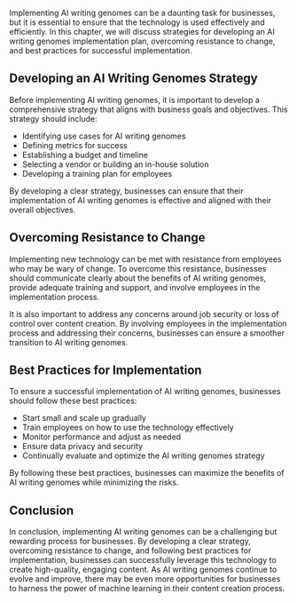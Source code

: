 
Implementing AI writing genomes can be a daunting task for businesses, but it is essential to ensure that the technology is used effectively and efficiently. In this chapter, we will discuss strategies for developing an AI writing genomes implementation plan, overcoming resistance to change, and best practices for successful implementation.

Developing an AI Writing Genomes Strategy
-----------------------------------------

Before implementing AI writing genomes, it is important to develop a comprehensive strategy that aligns with business goals and objectives. This strategy should include:

* Identifying use cases for AI writing genomes
* Defining metrics for success
* Establishing a budget and timeline
* Selecting a vendor or building an in-house solution
* Developing a training plan for employees

By developing a clear strategy, businesses can ensure that their implementation of AI writing genomes is effective and aligned with their overall objectives.

Overcoming Resistance to Change
-------------------------------

Implementing new technology can be met with resistance from employees who may be wary of change. To overcome this resistance, businesses should communicate clearly about the benefits of AI writing genomes, provide adequate training and support, and involve employees in the implementation process.

It is also important to address any concerns around job security or loss of control over content creation. By involving employees in the implementation process and addressing their concerns, businesses can ensure a smoother transition to AI writing genomes.

Best Practices for Implementation
---------------------------------

To ensure a successful implementation of AI writing genomes, businesses should follow these best practices:

* Start small and scale up gradually
* Train employees on how to use the technology effectively
* Monitor performance and adjust as needed
* Ensure data privacy and security
* Continually evaluate and optimize the AI writing genomes strategy

By following these best practices, businesses can maximize the benefits of AI writing genomes while minimizing the risks.

Conclusion
----------

In conclusion, implementing AI writing genomes can be a challenging but rewarding process for businesses. By developing a clear strategy, overcoming resistance to change, and following best practices for implementation, businesses can successfully leverage this technology to create high-quality, engaging content. As AI writing genomes continue to evolve and improve, there may be even more opportunities for businesses to harness the power of machine learning in their content creation process.
